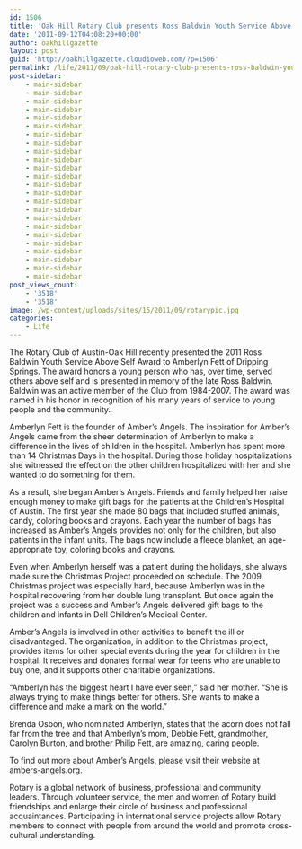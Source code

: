```yaml
---
id: 1506
title: 'Oak Hill Rotary Club presents Ross Baldwin Youth Service Above Self Award'
date: '2011-09-12T04:08:20+00:00'
author: oakhillgazette
layout: post
guid: 'http://oakhillgazette.cloudioweb.com/?p=1506'
permalink: /life/2011/09/oak-hill-rotary-club-presents-ross-baldwin-youth-service-above-self-award/
post-sidebar:
    - main-sidebar
    - main-sidebar
    - main-sidebar
    - main-sidebar
    - main-sidebar
    - main-sidebar
    - main-sidebar
    - main-sidebar
    - main-sidebar
    - main-sidebar
    - main-sidebar
    - main-sidebar
    - main-sidebar
    - main-sidebar
    - main-sidebar
    - main-sidebar
    - main-sidebar
    - main-sidebar
    - main-sidebar
    - main-sidebar
    - main-sidebar
    - main-sidebar
    - main-sidebar
    - main-sidebar
post_views_count:
    - '3518'
    - '3518'
image: /wp-content/uploads/sites/15/2011/09/rotarypic.jpg
categories:
    - Life
---
```


The Rotary Club of Austin-Oak Hill recently presented the 2011 Ross Baldwin Youth Service Above Self Award to Amberlyn Fett of Dripping Springs. The award honors a young person who has, over time, served others above self and is presented in memory of the late Ross Baldwin. Baldwin was an active member of the Club from 1984-2007. The award was named in his honor in recognition of his many years of service to young people and the community.

Amberlyn Fett is the founder of Amber’s Angels. The inspiration for Amber’s Angels came from the sheer determination of Amberlyn to make a difference in the lives of children in the hospital. Amberlyn has spent more than 14 Christmas Days in the hospital. During those holiday hospitalizations she witnessed the effect on the other children hospitalized with her and she wanted to do something for them.

As a result, she began Amber’s Angels. Friends and family helped her raise enough money to make gift bags for the patients at the Children’s Hospital of Austin. The first year she made 80 bags that included stuffed animals, candy, coloring books and crayons. Each year the number of bags has increased as Amber’s Angels provides not only for the children, but also patients in the infant units. The bags now include a fleece blanket, an age-appropriate toy, coloring books and crayons.

Even when Amberlyn herself was a patient during the holidays, she always made sure the Christmas Project proceeded on schedule. The 2009 Christmas project was especially hard, because Amberlyn was in the hospital recovering from her double lung transplant. But once again the project was a success and Amber’s Angels delivered gift bags to the children and infants in Dell Children’s Medical Center.

Amber’s Angels is involved in other activities to benefit the ill or disadvantaged. The organization, in addition to the Christmas project, provides items for other special events during the year for children in the hospital. It receives and donates formal wear for teens who are unable to buy one, and it supports other charitable organizations.

“Amberlyn has the biggest heart I have ever seen,” said her mother. “She is always trying to make things better for others. She wants to make a difference and make a mark on the world.”

Brenda Osbon, who nominated Amberlyn, states that the acorn does not fall far from the tree and that Amberlyn’s mom, Debbie Fett, grandmother, Carolyn Burton, and brother Philip Fett, are amazing, caring people.

To find out more about Amber’s Angels, please visit their website at ambers-angels.org.

Rotary is a global network of business, professional and community leaders. Through volunteer service, the men and women of Rotary build friendships and enlarge their circle of business and professional acquaintances. Participating in international service projects allow Rotary members to connect with people from around the world and promote cross-cultural understanding.